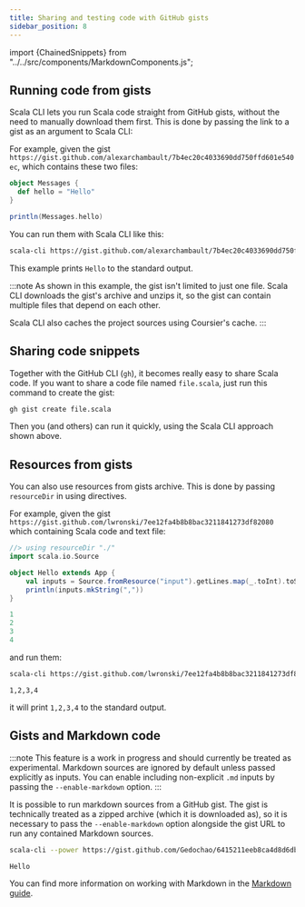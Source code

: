 ```yaml
---
title: Sharing and testing code with GitHub gists
sidebar_position: 8
---
```


import {ChainedSnippets} from "../../src/components/MarkdownComponents.js";

## Running code from gists

Scala CLI lets you run Scala code straight from GitHub gists, without the need to manually download them first.
This is done by passing the link to a gist as an argument to Scala CLI:

For example, given the gist `https://gist.github.com/alexarchambault/7b4ec20c4033690dd750ffd601e540ec`, which contains these two files:
```scala title=Messages.scala
object Messages {
  def hello = "Hello"
}
```
```scala title=run.sc
println(Messages.hello)
```

You can run them with Scala CLI like this:
```bash
scala-cli https://gist.github.com/alexarchambault/7b4ec20c4033690dd750ffd601e540ec
```
<!-- Expected:
Hello
-->

This example prints `Hello` to the standard output.

:::note
As shown in this example, the gist isn't limited to just one file.
Scala CLI downloads the gist's archive and unzips it, so the gist can contain multiple files that depend on each other.

Scala CLI also caches the project sources using Coursier's cache.
:::

## Sharing code snippets

Together with the GitHub CLI (`gh`), it becomes really easy to share Scala code.
If you want to share a code file named `file.scala`, just run this command to create the gist:

```sh
gh gist create file.scala
```

Then you (and others) can run it quickly, using the Scala CLI approach shown above.


## Resources from gists

You can also use resources from gists archive. This is done by passing `resourceDir` in using directives.

For example, given the gist `https://gist.github.com/lwronski/7ee12fa4b8b8bac3211841273df82080` which containing Scala code and text file:

```scala title=Hello.scala
//> using resourceDir "./"
import scala.io.Source

object Hello extends App {
    val inputs = Source.fromResource("input").getLines.map(_.toInt).toSeq
    println(inputs.mkString(","))
}
```

```scala title=input
1
2
3
4
```

and run them:

<ChainedSnippets>

```bash
scala-cli https://gist.github.com/lwronski/7ee12fa4b8b8bac3211841273df82080
```

```text
1,2,3,4
```

</ChainedSnippets>

<!-- Expected:
1,2,3,4
-->

it will print `1,2,3,4` to the standard output.

## Gists and Markdown code

:::note
This feature is a work in progress and should currently be treated as experimental.
Markdown sources are ignored by default unless passed explicitly as inputs.
You can enable including non-explicit `.md` inputs by passing the `--enable-markdown` option.
:::

It is possible to run markdown sources from a GitHub gist. 
The gist is technically treated as a zipped archive (which it is downloaded as), so it is necessary to pass
the `--enable-markdown` option alongside the gist URL to run any contained Markdown sources.

<ChainedSnippets>

```bash
scala-cli --power https://gist.github.com/Gedochao/6415211eeb8ca4d8d6db123f83f0f839 --enable-markdown
```

```text
Hello
```

</ChainedSnippets>

You can find more information on working with Markdown in the [Markdown guide](/docs/guides/markdown.md).

